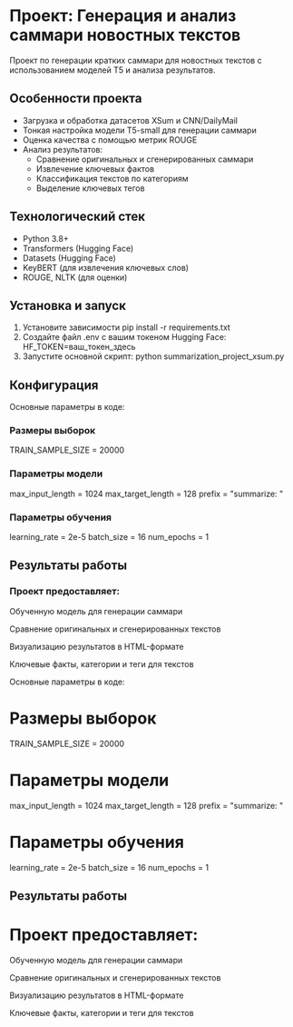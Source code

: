 # Проект: Генерация и анализ саммари новостных текстов

Проект по генерации кратких саммари для новостных текстов с использованием моделей T5 и анализа результатов.

## Особенности проекта

- Загрузка и обработка датасетов XSum и CNN/DailyMail
- Тонкая настройка модели T5-small для генерации саммари
- Оценка качества с помощью метрик ROUGE
- Анализ результатов:
  - Сравнение оригинальных и сгенерированных саммари
  - Извлечение ключевых фактов
  - Классификация текстов по категориям
  - Выделение ключевых тегов

## Технологический стек

- Python 3.8+
- Transformers (Hugging Face)
- Datasets (Hugging Face)
- KeyBERT (для извлечения ключевых слов)
- ROUGE, NLTK (для оценки)

## Установка и запуск

1. Установите зависимости pip install -r requirements.txt
2. Создайте файл .env с вашим токеном Hugging Face:
HF_TOKEN=ваш_токен_здесь
3. Запустите основной скрипт:
python summarization_project_xsum.py

## Конфигурация

Основные параметры в коде:
### Размеры выборок
TRAIN_SAMPLE_SIZE = 20000

### Параметры модели
max_input_length = 1024
max_target_length = 128
prefix = "summarize: "

### Параметры обучения
learning_rate = 2e-5
batch_size = 16
num_epochs = 1

## Результаты работы

### Проект предоставляет:

Обученную модель для генерации саммари

Сравнение оригинальных и сгенерированных текстов

Визуализацию результатов в HTML-формате

Ключевые факты, категории и теги для текстов

Основные параметры в коде:
# Размеры выборок
TRAIN_SAMPLE_SIZE = 20000

# Параметры модели
max_input_length = 1024
max_target_length = 128
prefix = "summarize: "

# Параметры обучения
learning_rate = 2e-5
batch_size = 16
num_epochs = 1

## Результаты работы

# Проект предоставляет:

Обученную модель для генерации саммари

Сравнение оригинальных и сгенерированных текстов

Визуализацию результатов в HTML-формате

Ключевые факты, категории и теги для текстов
